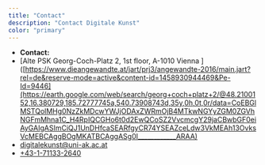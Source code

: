 ```yaml
---
title: "Contact" 
description: "Contact Digitale Kunst"
color: "primary"
---
```

- **Contact:**
- [Alte PSK Georg-Coch-Platz 2, 1st floor, A-1010 Vienna ]([https://www.dieangewandte.at/jart/prj3/angewandte-2016/main.jart?rel=de&reserve-mode=active&content-id=1458930944469&Pe-Id=9446](https://earth.google.com/web/search/georg+coch+platz+2/@48.2100152,16.380729,185.72777745a,540.73908743d,35y,0h,0t,0r/data=CoEBGlMSTQolMHg0NzZkMDcwYWJjODAxZWRmOjB4MTkwNGYyZGM0ZGVhNGFmMhna1C_H4RpIQCGHo6t0d2EwQCoSZ2VvcmcgY29jaCBwbGF0eiAyGAIgASImCiQJ1UnDHfcaSEARfgyCR74YSEAZceLdw3VkMEAh13OvksVcMEBCAggBOgMKATBCAggASg0I____________ARAA)
- [digitalekunst@uni-ak.ac.at](mailto:digitalekunst@uni-ak.ac.at) 
- [+43-1-71133-2640](tel:+43-1-71133-2640")

  

<!--  Kopie aus components Header nur zur Ansicht, bei nicht Verwendung löschen
-  showContact && (
              <>
                <a class="" href="mailto:digitalekunst@uni-ak.ac.at">
                  digitalekunst@uni-ak.ac.at
                </a>
                <a class="" href="tel:+43-1-71133-2640">
                  +43-1-71133-2640
                </a>
                Location Alte PSK Georg-Coch-Platz 2, 1st floor, A-1010 Vienna 
              </>
            )
-->
